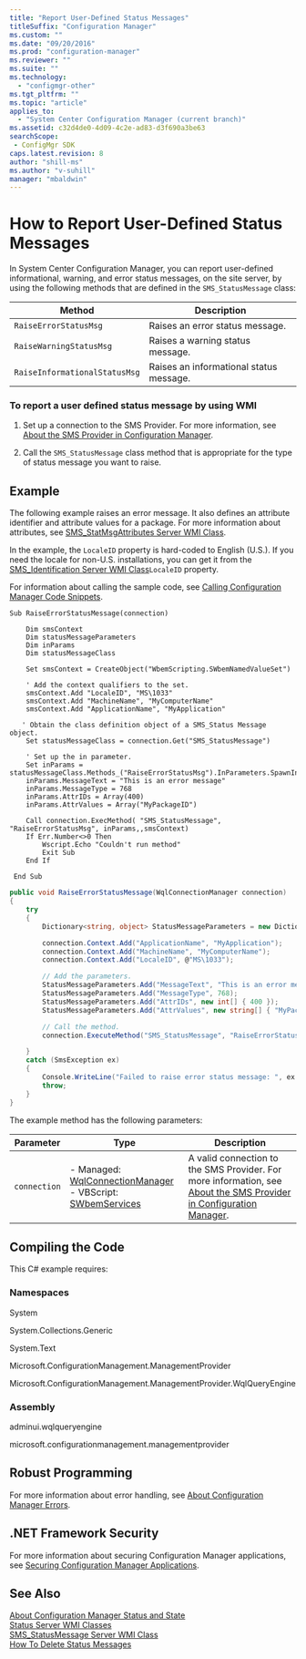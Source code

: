 ```yaml
---
title: "Report User-Defined Status Messages"
titleSuffix: "Configuration Manager"
ms.custom: ""
ms.date: "09/20/2016"
ms.prod: "configuration-manager"
ms.reviewer: ""
ms.suite: ""
ms.technology:
  - "configmgr-other"
ms.tgt_pltfrm: ""
ms.topic: "article"
applies_to:
  - "System Center Configuration Manager (current branch)"
ms.assetid: c32d4de0-4d09-4c2e-ad83-d3f690a3be63searchScope: - ConfigMgr SDK
caps.latest.revision: 8
author: "shill-ms"
ms.author: "v-suhill"
manager: "mbaldwin"
---
```

# How to Report User-Defined Status Messages
In System Center Configuration Manager, you can report user-defined informational, warning, and error status messages, on the site server, by using the following methods that are defined in the `SMS_StatusMessage` class:  

|Method|Description|  
|------------|-----------------|  
|`RaiseErrorStatusMsg`|Raises an error status message.|  
|`RaiseWarningStatusMsg`|Raises a warning status message.|  
|`RaiseInformationalStatusMsg`|Raises an informational status message.|  

### To report a user defined status message by using WMI  

1.  Set up a connection to the SMS Provider. For more information, see [About the SMS Provider in Configuration Manager](../../../../develop/core/understand/about-the-sms-provider-in-configuration-manager.md).  

2.  Call the `SMS_StatusMessage` class method that is appropriate for the type of status message you want to raise.  

## Example  
 The following example raises an error message. It also defines an attribute identifier and attribute values for a package. For more information about attributes, see [SMS_StatMsgAttributes Server WMI Class](../../../../develop/reference/core/servers/manage/sms_statmsgattributes-server-wmi-class.md).  

 In the example, the `LocaleID` property is hard-coded to English (U.S.). If you need the locale for non-U.S. installations, you can get it from the [SMS_Identification Server WMI Class](../../../../develop/reference/core/servers/configure/sms_identification-server-wmi-class.md)`LocaleID` property.  

 For information about calling the sample code, see [Calling Configuration Manager Code Snippets](../../../../develop/core/understand/calling-code-snippets.md).  

```vbs  
Sub RaiseErrorStatusMessage(connection)  

    Dim smsContext  
    Dim statusMessageParameters  
    Dim inParams  
    Dim statusMessageClass  

    Set smsContext = CreateObject("WbemScripting.SWbemNamedValueSet")  

    ' Add the context qualifiers to the set.  
    smsContext.Add "LocaleID", "MS\1033"  
    smsContext.Add "MachineName", "MyComputerName"  
    smsContext.Add "ApplicationName", "MyApplication"  

   ' Obtain the class definition object of a SMS_Status Message object.  
    Set statusMessageClass = connection.Get("SMS_StatusMessage")  

    ' Set up the in parameter.  
    Set inParams = statusMessageClass.Methods_("RaiseErrorStatusMsg").InParameters.SpawnInstance_  
    inParams.MessageText = "This is an error message"  
    inParams.MessageType = 768  
    inParams.AttrIDs = Array(400)  
    inParams.AttrValues = Array("MyPackageID")  

    Call connection.ExecMethod( "SMS_StatusMessage", "RaiseErrorStatusMsg", inParams,,smsContext)  
    If Err.Number<>0 Then  
        Wscript.Echo "Couldn't run method"  
        Exit Sub  
    End If  

 End Sub  
```  

```c#  
public void RaiseErrorStatusMessage(WqlConnectionManager connection)  
{  
    try  
    {  
        Dictionary<string, object> StatusMessageParameters = new Dictionary<string, object>();  

        connection.Context.Add("ApplicationName", "MyApplication");  
        connection.Context.Add("MachineName", "MyComputerName");  
        connection.Context.Add("LocaleID", @"MS\1033");  

        // Add the parameters.  
        StatusMessageParameters.Add("MessageText", "This is an error message");  
        StatusMessageParameters.Add("MessageType", 768);  
        StatusMessageParameters.Add("AttrIDs", new int[] { 400 });  
        StatusMessageParameters.Add("AttrValues", new string[] { "MyPackageID" });  

        // Call the method.  
        connection.ExecuteMethod("SMS_StatusMessage", "RaiseErrorStatusMsg", StatusMessageParameters);  

    }  
    catch (SmsException ex)  
    {  
        Console.WriteLine("Failed to raise error status message: ", ex.Message);  
        throw;  
    }  
}  
```  

 The example method has the following parameters:  

|Parameter|Type|Description|  
|---------------|----------|-----------------|  
|`connection`|-   Managed: [WqlConnectionManager](assetId:///WqlConnectionManager?qualifyHint=False&autoUpgrade=True)<br />-   VBScript: [SWbemServices](assetId:///SWbemServices?qualifyHint=False&autoUpgrade=True)|A valid connection to the SMS Provider. For more information, see [About the SMS Provider in Configuration Manager](../../../../develop/core/understand/about-the-sms-provider-in-configuration-manager.md).|  

## Compiling the Code  
 This C# example requires:  

### Namespaces  
 System  

 System.Collections.Generic  

 System.Text  

 Microsoft.ConfigurationManagement.ManagementProvider  

 Microsoft.ConfigurationManagement.ManagementProvider.WqlQueryEngine  

### Assembly  
 adminui.wqlqueryengine  

 microsoft.configurationmanagement.managementprovider  

## Robust Programming  
 For more information about error handling, see [About Configuration Manager Errors](../../../../develop/core/understand/about-configuration-manager-errors.md).  

## .NET Framework Security  
 For more information about securing Configuration Manager applications, see [Securing Configuration Manager Applications](../../../../develop/core/understand/securing-configuration-manager-applications.md).  

## See Also  
 [About Configuration Manager Status and State](../../../../develop/core/servers/manage/about-configuration-manager-status-and-summarizers.md)   
 [Status Server WMI Classes](../../../../develop/reference/core/servers/manage/status-server-wmi-classes.md)   
 [SMS_StatusMessage Server WMI Class](../../../../develop/reference/core/servers/manage/sms_statusmessage-server-wmi-class.md)   
 [How To Delete Status Messages](../../../../develop/core/servers/manage/how-to-delete-status-messages.md)
